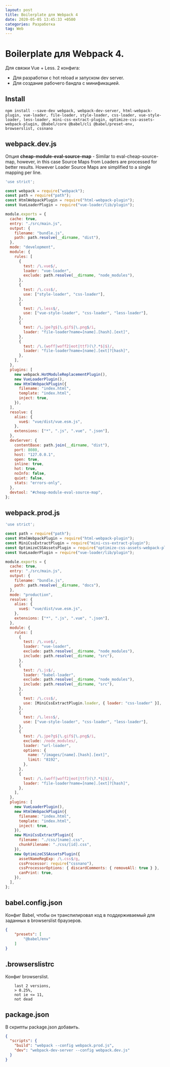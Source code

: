 ```yaml
---
layout: post
title: Boilerplate для Webpack 4
date: 2020-05-05 13:45:33 +0500
categories: Разработка
tag: Web
---
```


# Boilerplate для Webpack 4.

Для связки Vue + Less.
2 конфига:
- Для разработки с hot reload и запуском dev server.
- Для создание рабочего бандла с минификацией.

## Install 
```shell script
npm install --save-dev webpack, webpack-dev-server, html-webpack-plugin, vue-loader, file-loader, style-loader, css-loader, vue-style-loader, less-loader, mini-css-extract-plugin, optimize-css-assets-webpack-plugin, @babel/core @babel/cli @babel/preset-env, browserslist, cssnano
```
## webpack.dev.js

Опция **cheap-module-eval-source-map** - Similar to eval-cheap-source-map, however, in this case Source Maps from Loaders are processed for better results. However Loader Source Maps are simplified to a single mapping per line.
```js
'use strict';

const webpack = require("webpack");
const path = require("path");
const HtmlWebpackPlugin = require("html-webpack-plugin");
const VueLoaderPlugin = require("vue-loader/lib/plugin");

module.exports = {
  cache: true,
  entry: "./src/main.js",
  output: {
    filename: "bundle.js",
    path: path.resolve(__dirname, "dist"),
  },
  mode: "development",
  module: {
    rules: [
      {
        test: /\.vue$/,
        loader: "vue-loader",
        exclude: path.resolve(__dirname, "node_modules"),
      },
      {
        test: /\.css$/,
        use: ["style-loader", "css-loader"],
      },
      {
        test: /\.less$/,
        use: ["vue-style-loader", "css-loader", "less-loader"],
      },
      {
        test: /\.jpe?g$|\.gif$|\.png$/i,
        loader: "file-loader?name=[name].[hash].[ext]",
      },
      {
        test: /\.(woff|woff2|eot|ttf)(\?.*$|$)/,
        loader: "file-loader?name=[name].[ext]?[hash]",
      },
    ],
  },
  plugins: [
    new webpack.HotModuleReplacementPlugin(),
    new VueLoaderPlugin(),
    new HtmlWebpackPlugin({
      filename: "index.html",
      template: "index.html",
      inject: true,
    }),
  ],
  resolve: {
    alias: {
      vue$: "vue/dist/vue.esm.js",
    },
    extensions: ["*", ".js", ".vue", ".json"],
  },
  devServer: {
    contentBase: path.join(__dirname, "dist"),
    port: 8080,
    host: "127.0.0.1",
    open: true,
    inline: true,
    hot: true,
    noInfo: false,
    quiet: false,
    stats: "errors-only",
  },
  devtool: "#cheap-module-eval-source-map",
};  
```

## webpack.prod.js


```js
'use strict';

const path = require("path");
const HtmlWebpackPlugin = require("html-webpack-plugin");
const MiniCssExtractPlugin = require("mini-css-extract-plugin");
const OptimizeCSSAssetsPlugin = require("optimize-css-assets-webpack-plugin");
const VueLoaderPlugin = require("vue-loader/lib/plugin");

module.exports = {
  cache: true,
  entry: "./src/main.js",
  output: {
    filename: "bundle.js",
    path: path.resolve(__dirname, "docs"),
  },
  mode: "production",
  resolve: {
    alias: {
      vue$: "vue/dist/vue.esm.js",
    },
    extensions: ["*", ".js", ".vue", ".json"],
  },
  module: {
    rules: [
      {
        test: /\.vue$/,
        loader: "vue-loader",
        exclude: path.resolve(__dirname, "node_modules"),
        include: path.resolve(__dirname, "src"),
      },
      {
        test: /\.js$/,
        loader: "babel-loader",
        exclude: path.resolve(__dirname, "node_modules"),
        include: path.resolve(__dirname, "src"),
      },
      {
        test: /\.css$/,
        use: [MiniCssExtractPlugin.loader, { loader: "css-loader" }],
      },
      {
        test: /\.less$/,
        use: ["vue-style-loader", "css-loader", "less-loader"],
      },
      {
        test: /\.jpe?g$|\.gif$|\.png$/i,
        exclude: /node_modules/,
        loader: "url-loader",
        options: {
          name: "/images/[name].[hash].[ext]",
          limit: "8192",
        },
      },
      {
        test: /\.(woff|woff2|eot|ttf)(\?.*$|$)/,
        loader: "file-loader?name=[name].[ext]?[hash]",
      },
    ],
  },
  plugins: [
    new VueLoaderPlugin(),
    new HtmlWebpackPlugin({
      filename: "index.html",
      template: "index.html",
      inject: true,
    }),
    new MiniCssExtractPlugin({
      filename: "./css/[name].css",
      chunkFilename: "./css/[id].css",
    }),
    new OptimizeCSSAssetsPlugin({
      assetNameRegExp: /\.css$/g,
      cssProcessor: require("cssnano"),
      cssProcessorOptions: { discardComments: { removeAll: true } },
      canPrint: true,
    }),
  ],
};
```

## babel.config.json

Конфиг Babel, чтобы он транспилировал код в поддерживаемый 
для заданных в browserslist браузеров.

```json
{
    "presets": [
        "@babel/env"
    ]
}
```

## .browserslistrc

Конфиг browserslist. 
```
    last 2 versions,
    > 0.25%,
    not ie <= 11,
    not dead
```

## package.json

В скрипты package.json добавить.

```json
{
  "scripts": {
    "build": "webpack --config webpack.prod.js",
    "dev": "webpack-dev-server --config webpack.dev.js"
  }
}
```